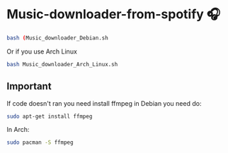 
# Music-downloader-from-spotify 🎧


```bash 
bash (Music_downloader_Debian.sh
```


Or if you use Arch Linux 



```bash 
bash Music_downloader_Arch_Linux.sh
```





## Important

If code doesn't ran you need install ffmpeg in Debian you need do:

```bash 
sudo apt-get install ffmpeg
```

In Arch:

```bash 
sudo pacman -S ffmpeg
```
